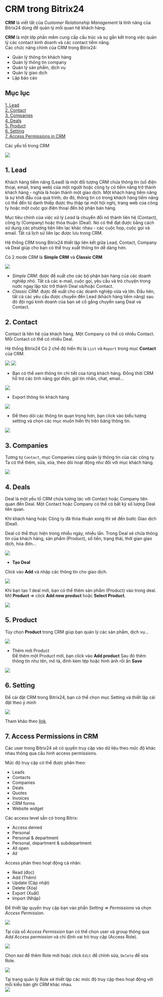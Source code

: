 # CRM trong Bitrix24  

**CRM** là viết tắt của *Customer Relationship Management* là tính năng của Bitrix24 dùng để quản lý mối quan hệ khách hàng. 

**CRM** là một lớp phần mềm cung cấp cấu trúc và sự gắn kết trong việc quản lý các contact kinh doanh và các contact tiềm năng.   
Các chức năng chính của CRM trong Bitrix24:  
- Quản lý thông tin khách hàng
- Quản lý thông tin company
- Quản lý sản phẩm, dịch vụ
- Quản lý giao dịch
- Lập báo cáo

## Mục lục

[1. Lead](#1)  
[2. Contact](#2)  
[3. Companies](#3)   
[4. Deals](#4)   
[5. Product](#5)  
[6. Setting](#6)  
[7. Access Permissions in CRM](#7)

Các yếu tố trong CRM  

<img src="https://i.imgur.com/pKgupoN.png">  

## 1. Lead
Khách hàng tiềm năng (Lead) là một đối tượng CRM chứa thông tin (số điện thoại, email, trang web) của một người hoặc công ty có tiềm năng trở thành khách hàng - nghĩa là hoàn thành một giao dịch. Một khách hàng tiềm năng là sự khởi đầu của quá trình; do đó, thông tin có trong khách hàng tiềm năng có thể đến từ danh thiếp được thu thập tại một hội nghị, trang web của công ty hoặc một cuộc gọi điện thoại đến bộ phận bán hàng. 

Mục tiêu chính của việc xử lý *Lead* là chuyển đổi nó thành liên hệ (Contact), công ty (Company) hoặc thỏa thuận (Deal). Nó có thể đạt được bằng cách sử dụng các phương tiện liên lạc khác nhau - các cuộc họp, cuộc gọi và email. Tất cả lịch sử liên lạc được lưu trong CRM.  

Hệ thống CRM trong Bitrix24 thiết lập liên kết giữa Lead, Contact, Company và Deal giúp cho bạn có thể truy xuất thông tin dễ dàng hơn.

Có 2 mode CRM là **Simple CRM** và **Classic CRM** 

<img src="https://i.imgur.com/GdmoRMH.png"> 

- *Simple CRM*: được đề xuất cho các bộ phận bán hàng của các doanh nghiệp nhỏ. Tất cả các e-mail, cuộc gọi, yêu cầu và trò chuyện trong nước ngay lập tức trở thành Deal và/hoặc Contact.  
- *Classic CRM*: được đề xuất cho các doanh nghiệp vừa và lớn. Đầu tiên, tất cả các yêu cầu được chuyển đến Lead (khách hàng tiềm năng) sau đó đội ngũ kinh doanh của bạn sẽ cố gắng chuyển sang Deal và Contact. 

## 2. Contact 
Contact là liên hệ của khách hàng. Một Company có thể có nhiều Contact. Mỗi Contact có thể có nhiều Deal.   

Hệ thống Bitrix24 Có 2 chế độ hiển thị là `List` và `Report` trong mục **Contact** của CRM.  

<img src="https://i.imgur.com/lrpmwH1.png">  

<img src="https://i.imgur.com/9dfIqjd.png">

- Bạn có thể xem thông tin chi tiết của từng khách hàng. Đồng thời CRM hỗ trợ các tính năng gọi điện, gửi tin nhắn, chat, email...  

<img src="https://i.imgur.com/AuzNtvz.png"> 

- Export thông tin khách hàng  

<img src="https://i.imgur.com/sfWH46V.png">  

- Để theo dõi các thông tin quan trọng hơn, bạn click vào biểu tượng setting và chọn các mục muốn hiển thị trên bảng thông tin.  

<img src="https://i.imgur.com/0Iwc8Ra.png">  

<a name="3"></a>

## 3. Companies  

Tương tự `Contact`, mục Companies cũng quản lý thông tin của các công ty.
Ta có thể thêm, sửa, xóa, theo dõi hoạt động như đối với mục khách hàng.  

<img src="https://i.imgur.com/WKkHsh7.png">  

<a name="4"></a>

## 4. Deals  

Deal là một yếu tố CRM chứa tương tác với Contact hoặc Company liên quan đến Deal. Một Contact hoặc Company có thể có bất kỳ số lượng Deal liên quan.  

Khi khách hàng hoặc Công ty đã thỏa thuận xong thì sẽ đến bước Giao dịch (Deal).

Deal có thể thực hiện trong nhiều ngày, nhiều lần. 
Trong Deal sẽ chứa thông tin của khách hàng, sản phẩm (Product), số tiền, trạng thái, thời gian giao dịch, hóa đơn...  

<img src="https://i.imgur.com/bQ0GudG.png">  

- **Tạo Deal** 

Click vào **Add** và nhập các thông tin cho giao dịch.

<img src="https://i.imgur.com/i2vNbTB.png">

Khi bạn tạo 1 deal mới, bạn có thể thêm sản phẩm (Product) vào trong deal. Mở **Product** => click **Add new product** hoặc **Select Product**.  

<img src="https://i.imgur.com/MAVc1Eq.png">  

<a name="5"></a>

## 5. Product 

Tùy chọn **Product** trong CRM giúp bạn quản lý các sản phẩm, dịch vụ...

<img src="https://i.imgur.com/xBeUUe5.png">

- Thêm mới Product  
Để thêm một Product mới, bạn click vào **Add product** Sau đó thêm thông tin như tên, mô tả, đính kèm tệp hoặc hình ảnh rồi ấn **Save**  

<img src="https://i.imgur.com/hAVqAai.png">  

<a name="6"></a>

## 6. Setting  

Để cài đặt CRM trong Bitrix24, bạn có thể chọn mục Setting và thiết lập cài đặt theo ý mình  

<img src="https://i.imgur.com/MeKP5Ea.png">

Tham khảo theo [link](https://helpdesk.bitrix24.com/open/8729461/?sphrase_id=54989479).  

<a name="7"></a>

## 7. Access Permissions in CRM  

Các user trong Bitrix24 sẽ có quyền truy cập vào dữ liệu theo mức độ khác nhau thông qua cấu hình access permissions.  

Mức độ truy cập có thể được phân theo: 
- Leads  
- Contacts  
- Companies 
- Deals  
- Quotes  
- Invoices
- CRM forms   
- Website widget  

Các access level sẵn có trong Bitrix:  
- Access denied  
- Personal  
- Personal & department  
- Personal, department & subdepartment  
- All open  
- All  

Access phân theo hoạt động cá nhân:  
- Read (đọc)  
- Add (Thêm)  
- Update (Cập nhật)  
- Delete (Xóa)  
- Export (Xuất)
- Import (Nhập)  

Để thiết lập quyền truy cập bạn vào phần *Setting* => *Permissions* và chọn *Access Permission*.  

<img src="https://i.imgur.com/8RDzUrE.png">  

Tại cửa sổ *Access Permission* bạn có thể chọn user và group thông qua *Add Access permission* và chỉ định vai trò truy cập (Access Role).  

<img src="https://i.imgur.com/vAYZ12x.png">  

Chọn `Add` để thêm Role mới hoặc click `Edit` để chỉnh sửa, `Delete` để xóa Role. 

<img src="https://i.imgur.com/47DcFvL.png">  

Tại trang quản lý Role sẽ thiết lập các mức độ truy cập theo hoạt động với mỗi kiểu bản ghi CRM khác nhau.  
<img src="https://i.imgur.com/1bmoVcg.png">  

